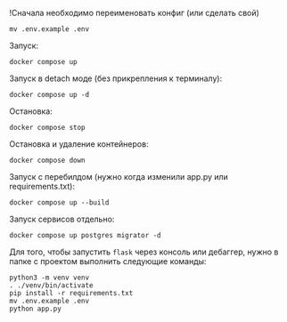 !Сначала необходимо переименовать конфиг (или сделать свой)

`mv .env.example .env`

Запуск:

`docker compose up`

Запуск в detach моде (без прикрепления к терминалу):

`docker compose up -d`

Остановка:

`docker compose stop`

Остановка и удаление контейнеров:

`docker compose down`

Запуск с перебилдом (нужно когда изменили app.py или requirements.txt):

`docker compose up --build`

Запуск сервисов отдельно:

`docker compose up postgres migrator -d`

Для того, чтобы запустить `flask` через консоль или дебаггер, нужно в папке с проектом выполнить следующие команды:
```shell
python3 -m venv venv
. ./venv/bin/activate
pip install -r requirements.txt
mv .env.example .env
python app.py
```
